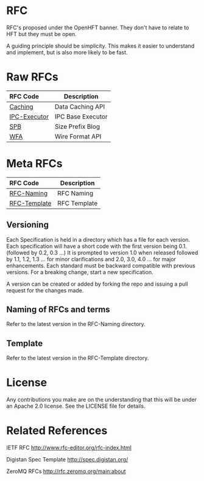# RFC
RFC's proposed under the OpenHFT banner. They don't have to relate to HFT but they must be open.

A guiding principle should be simplicity.  This makes it easier to understand and implement, but is also more likely to be fast.

# Raw RFCs

| RFC Code                                                                  | Description               |
|:------------------------------------------------------------------------- | ------------------------- |
| [Caching](https://github.com/OpenHFT/RFC/blob/master/Caching)             | Data Caching API          |
| [IPC-Executor](https://github.com/OpenHFT/RFC/blob/master/IPC-Executor)   | IPC Base Executor         |
| [SPB](https://github.com/OpenHFT/RFC/blob/master/SPB)                     | Size Prefix Blog          |
| [WFA](https://github.com/OpenHFT/RFC/blob/master/WFA)                     | Wire Format API           |

# Meta RFCs

| RFC Code                                                                  | Description               |
|:------------------------------------------------------------------------- | ------------------------- |
| [RFC-Naming](https://github.com/OpenHFT/RFC/blob/master/RFC-Naming)       | RFC Naming                |
| [RFC-Template](https://github.com/OpenHFT/RFC/blob/master/RFC-Template)   | RFC Template              |

## Versioning

Each Specification is held in a directory which has a file for each version. Each specification will have a short code with the first version being 0.1. (followed by 0.2, 0.3 ...)
It is prompted to version 1.0 when released followed by 1.1, 1.2, 1.3 ... for minor clarifications and 2.0, 3.0, 4.0 ... for major enhancements.
Each standard must be backward compatible with previous versions.  For a breaking change, start a new specification.

A version can be created or added by forking the repo and issuing a pull request for the changes made.

## Naming of RFCs and terms
Refer to the latest version in the RFC-Naming directory.

## Template
Refer to the latest version in the RFC-Template directory.

# License

Any contributions you make are on the understanding that this will be under an Apache 2.0 license.  See the LICENSE file for details.

# Related References

IETF RFC http://www.rfc-editor.org/rfc-index.html

Digistan Spec Template http://spec.digistan.org/

ZeroMQ RFCs http://rfc.zeromq.org/main:about

